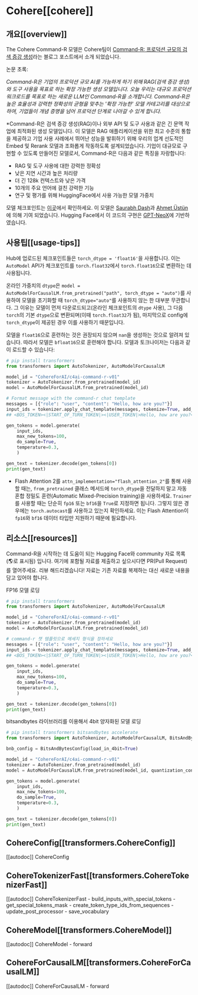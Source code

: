 # Cohere[[cohere]]

## 개요[[overview]]

The Cohere Command-R 모델은 Cohere팀이 [Command-R: 프로덕션 규모의 검색 증강 생성](https://txt.cohere.com/command-r/)라는 블로그 포스트에서 소개 되었습니다.

논문 초록:

*Command-R은 기업의 프로덕션 규모 AI를 가능하게 하기 위해 RAG(검색 증강 생성)와 도구 사용을 목표로 하는 확장 가능한 생성 모델입니다. 오늘 우리는 대규모 프로덕션 워크로드를 목표로 하는 새로운 LLM인 Command-R을 소개합니다. Command-R은 높은 효율성과 강력한 정확성의 균형을 맞추는 '확장 가능한' 모델 카테고리를 대상으로 하여, 기업들이 개념 증명을 넘어 프로덕션 단계로 나아갈 수 있게 합니다.*

*Command-R은 검색 증강 생성(RAG)이나 외부 API 및 도구 사용과 같은 긴 문맥 작업에 최적화된 생성 모델입니다. 이 모델은 RAG 애플리케이션을 위한 최고 수준의 통합을 제공하고 기업 사용 사례에서 뛰어난 성능을 발휘하기 위해 우리의 업계 선도적인 Embed 및 Rerank 모델과 조화롭게 작동하도록 설계되었습니다. 기업이 대규모로 구현할 수 있도록 만들어진 모델로서, Command-R은 다음과 같은 특징을 자랑합니다:
- RAG 및 도구 사용에 대한 강력한 정확성
- 낮은 지연 시간과 높은 처리량
- 더 긴 128k 컨텍스트와 낮은 가격
- 10개의 주요 언어에 걸친 강력한 기능
- 연구 및 평가를 위해 HuggingFace에서 사용 가능한 모델 가중치

모델 체크포인트는 [이곳](https://huggingface.co/CohereForAI/c4ai-command-r-v01)에서 확인하세요.
이 모델은 [Saurabh Dash](https://huggingface.co/saurabhdash)과 [Ahmet Üstün](https://huggingface.co/ahmetustun)에 의해 기여 되었습니다. Hugging Face에서 이 코드의 구현은 [GPT-NeoX](https://github.com/EleutherAI/gpt-neox)에 기반하였습니다.

## 사용팁[[usage-tips]]

<Tip warning={true}>

Hub에 업로드된 체크포인트들은 `torch_dtype = 'float16'`을 사용합니다. 
이는 `AutoModel` API가 체크포인트를 `torch.float32`에서 `torch.float16`으로 변환하는 데 사용됩니다. 

온라인 가중치의 `dtype`은 `model = AutoModelForCausalLM.from_pretrained("path", torch_dtype = "auto")`를 사용하여 모델을 초기화할 때 `torch_dtype="auto"`를 사용하지 않는 한 대부분 무관합니다. 그 이유는 모델이 먼저 다운로드되고(온라인 체크포인트의 `dtype` 사용), 그 다음 `torch`의 기본 `dtype`으로 변환되며(이때 `torch.float32`가 됨), 마지막으로 config에 `torch_dtype`이 제공된 경우 이를 사용하기 때문입니다.

모델을 `float16`으로 훈련하는 것은 권장되지 않으며 `nan`을 생성하는 것으로 알려져 있습니다. 따라서 모델은 `bfloat16`으로 훈련해야 합니다.
</Tip>
모델과 토크나이저는 다음과 같이 로드할 수 있습니다:

```python
# pip install transformers
from transformers import AutoTokenizer, AutoModelForCausalLM

model_id = "CohereForAI/c4ai-command-r-v01"
tokenizer = AutoTokenizer.from_pretrained(model_id)
model = AutoModelForCausalLM.from_pretrained(model_id)

# Format message with the command-r chat template
messages = [{"role": "user", "content": "Hello, how are you?"}]
input_ids = tokenizer.apply_chat_template(messages, tokenize=True, add_generation_prompt=True, return_tensors="pt")
## <BOS_TOKEN><|START_OF_TURN_TOKEN|><|USER_TOKEN|>Hello, how are you?<|END_OF_TURN_TOKEN|><|START_OF_TURN_TOKEN|><|CHATBOT_TOKEN|>

gen_tokens = model.generate(
    input_ids, 
    max_new_tokens=100, 
    do_sample=True, 
    temperature=0.3,
    )

gen_text = tokenizer.decode(gen_tokens[0])
print(gen_text)
```

- Flash Attention 2를 `attn_implementation="flash_attention_2"`를 통해 사용할 때는, `from_pretrained` 클래스 메서드에 `torch_dtype`을 전달하지 말고 자동 혼합 정밀도 훈련(Automatic Mixed-Precision training)을 사용하세요. `Trainer`를 사용할 때는 단순히 `fp16` 또는 `bf16`을 `True`로 지정하면 됩니다. 그렇지 않은 경우에는 `torch.autocast`를 사용하고 있는지 확인하세요. 이는 Flash Attention이 `fp16`와 `bf16` 데이터 타입만 지원하기 때문에 필요합니다.

## 리소스[[resources]]

Command-R을 시작하는 데 도움이 되는 Hugging Face와 community 자료 목록(🌎로 표시됨) 입니다. 여기에 포함될 자료를 제출하고 싶으시다면 PR(Pull Request)를 열어주세요. 리뷰 해드리겠습니다! 자료는 기존 자료를 복제하는 대신 새로운 내용을 담고 있어야 합니다.


<PipelineTag pipeline="text-generation"/>

FP16 모델 로딩
```python
# pip install transformers
from transformers import AutoTokenizer, AutoModelForCausalLM

model_id = "CohereForAI/c4ai-command-r-v01"
tokenizer = AutoTokenizer.from_pretrained(model_id)
model = AutoModelForCausalLM.from_pretrained(model_id)

# command-r 챗 템플릿으로 메세지 형식을 정하세요
messages = [{"role": "user", "content": "Hello, how are you?"}]
input_ids = tokenizer.apply_chat_template(messages, tokenize=True, add_generation_prompt=True, return_tensors="pt")
## <BOS_TOKEN><|START_OF_TURN_TOKEN|><|USER_TOKEN|>Hello, how are you?<|END_OF_TURN_TOKEN|><|START_OF_TURN_TOKEN|><|CHATBOT_TOKEN|>

gen_tokens = model.generate(
    input_ids, 
    max_new_tokens=100, 
    do_sample=True, 
    temperature=0.3,
    )

gen_text = tokenizer.decode(gen_tokens[0])
print(gen_text)
```

bitsandbytes 라이브러리를 이용해서 4bit 양자화된 모델 로딩
```python
# pip install transformers bitsandbytes accelerate
from transformers import AutoTokenizer, AutoModelForCausalLM, BitsAndBytesConfig

bnb_config = BitsAndBytesConfig(load_in_4bit=True)

model_id = "CohereForAI/c4ai-command-r-v01"
tokenizer = AutoTokenizer.from_pretrained(model_id)
model = AutoModelForCausalLM.from_pretrained(model_id, quantization_config=bnb_config)

gen_tokens = model.generate(
    input_ids, 
    max_new_tokens=100, 
    do_sample=True, 
    temperature=0.3,
    )

gen_text = tokenizer.decode(gen_tokens[0])
print(gen_text)
```


## CohereConfig[[transformers.CohereConfig]]

[[autodoc]] CohereConfig

## CohereTokenizerFast[[transformers.CohereTokenizerFast]]

[[autodoc]] CohereTokenizerFast
    - build_inputs_with_special_tokens
    - get_special_tokens_mask
    - create_token_type_ids_from_sequences
    - update_post_processor
    - save_vocabulary

## CohereModel[[transformers.CohereModel]]

[[autodoc]] CohereModel
    - forward


## CohereForCausalLM[[transformers.CohereForCausalLM]]

[[autodoc]] CohereForCausalLM
    - forward



